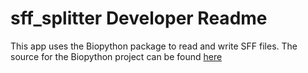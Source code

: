 # sff_splitter Developer Readme

This app uses the Biopython package to read and write SFF files.  The source for the Biopython project can be found [here](https://github.com/biopython/biopython)



